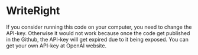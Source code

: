 ﻿# WriteRight
If you consider running this code on your computer, you need to change the API-key. Otherwise it would not work because once the code get published in the Github, the API-key will get expired due to it being exposed.
You can get your own API-key at OpenAI website.
